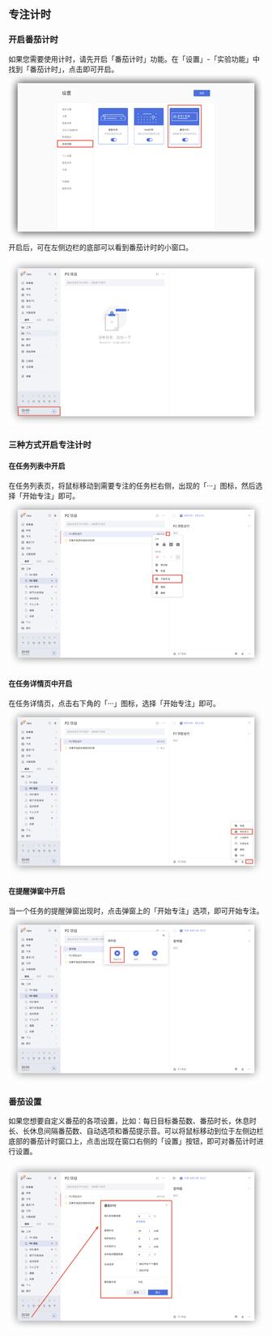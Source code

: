## 专注计时

### 开启番茄计时
如果您需要使用计时，请先开启「番茄计时」功能。在「设置」-「实验功能」中找到「番茄计时」，点击即可开启。
![webpomo1](images/web/webpomo1.png)
开启后，可在左侧边栏的底部可以看到番茄计时的小窗口。

![webpomo2](images/web/webpomo2.png)

### 三种方式开启专注计时

#### 在任务列表中开启

在任务列表页，将鼠标移动到需要专注的任务栏右侧，出现的「···」图标，然后选择「开始专注」即可。
![webpomo3](images/web/webpomo3.png)
#### 在任务详情页中开启

在任务详情页，点击右下角的「···」图标，选择「开始专注」即可。
![webpomo4](images/web/webpomo4.png)
#### 在提醒弹窗中开启

当一个任务的提醒弹窗出现时，点击弹窗上的「开始专注」选项，即可开始专注。
![webpomo5](images/web/webpomo5.png)


### 番茄设置
如果您想要自定义番茄的各项设置，比如：每日目标番茄数、番茄时长，休息时长、长休息间隔番茄数、自动选项和番茄提示音。可以将鼠标移动到位于左侧边栏底部的番茄计时窗口上，点击出现在窗口右侧的「设置」按钮，即可对番茄计时进行设置。

![webpomo6](images/web/webpomo6.png)